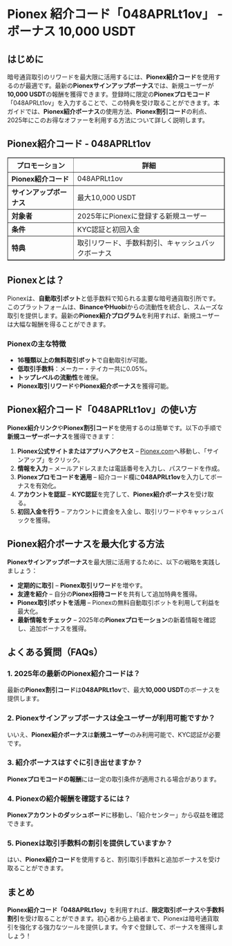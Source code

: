 <h1>Pionex 紹介コード「048APRLt1ov」 - ボーナス 10,000 USDT</h1>
<h2>はじめに</h2>
<p>暗号通貨取引のリワードを最大限に活用するには、<strong>Pionex紹介コード</strong>を使用するのが最適です。最新の<strong>Pionexサインアップボーナス</strong>では、新規ユーザーが<strong>10,000 USDT</strong>の報酬を獲得できます。登録時に限定の<strong>Pionexプロモコード</strong>「048APRLt1ov」を入力することで、この特典を受け取ることができます。本ガイドでは、<strong>Pionex紹介ボーナス</strong>の使用方法、<strong>Pionex割引コード</strong>の利点、2025年にこのお得なオファーを利用する方法について詳しく説明します。</p>

<h2>Pionex紹介コード - 048APRLt1ov</h2>
<table border="1">
    <tr>
        <th>プロモーション</th>
        <th>詳細</th>
    </tr>
    <tr>
        <td><strong>Pionex紹介コード</strong></td>
        <td>048APRLt1ov</td>
    </tr>
    <tr>
        <td><strong>サインアップボーナス</strong></td>
        <td>最大10,000 USDT</td>
    </tr>
    <tr>
        <td><strong>対象者</strong></td>
        <td>2025年にPionexに登録する新規ユーザー</td>
    </tr>
    <tr>
        <td><strong>条件</strong></td>
        <td>KYC認証と初回入金</td>
    </tr>
    <tr>
        <td><strong>特典</strong></td>
        <td>取引リワード、手数料割引、キャッシュバックボーナス</td>
    </tr>
</table>

<h2>Pionexとは？</h2>
<p>Pionexは、<strong>自動取引ボット</strong>と低手数料で知られる主要な暗号通貨取引所です。このプラットフォームは、<strong>BinanceやHuobi</strong>からの流動性を統合し、スムーズな取引を提供します。最新の<strong>Pionex紹介プログラム</strong>を利用すれば、新規ユーザーは大幅な報酬を得ることができます。</p>

<h3>Pionexの主な特徴</h3>
<ul>
    <li><strong>16種類以上の無料取引ボット</strong>で自動取引が可能。</li>
    <li><strong>低取引手数料</strong>：メーカー・テイカー共に0.05%。</li>
    <li><strong>トップレベルの流動性</strong>を確保。</li>
    <li><strong>Pionex取引リワード</strong>や<strong>Pionex紹介ボーナス</strong>を獲得可能。</li>
</ul>

<h2>Pionex紹介コード「048APRLt1ov」の使い方</h2>
<p><strong>Pionex紹介リンク</strong>や<strong>Pionex割引コード</strong>を使用するのは簡単です。以下の手順で<strong>新規ユーザーボーナス</strong>を獲得できます：</p>
<ol>
    <li><strong>Pionex公式サイトまたはアプリへアクセス</strong> – <a href="https://www.pionex.com/signUp?r=048APRLt1ov">Pionex.com</a>へ移動し、「サインアップ」をクリック。</li>
    <li><strong>情報を入力</strong> – メールアドレスまたは電話番号を入力し、パスワードを作成。</li>
    <li><strong>Pionexプロモコードを適用</strong> – 紹介コード欄に<strong>048APRLt1ov</strong>を入力してボーナスを有効化。</li>
    <li><strong>アカウントを認証</strong> – <strong>KYC認証</strong>を完了して、<strong>Pionex紹介ボーナス</strong>を受け取る。</li>
    <li><strong>初回入金を行う</strong> – アカウントに資金を入金し、取引リワードやキャッシュバックを獲得。</li>
</ol>

<h2>Pionex紹介ボーナスを最大化する方法</h2>
<p><strong>Pionexサインアップボーナス</strong>を最大限に活用するために、以下の戦略を実践しましょう：</p>
<ul>
    <li><strong>定期的に取引</strong> – <strong>Pionex取引リワード</strong>を増やす。</li>
    <li><strong>友達を紹介</strong> – 自分の<strong>Pionex招待コード</strong>を共有して追加特典を獲得。</li>
    <li><strong>Pionex取引ボットを活用</strong> – Pionexの無料自動取引ボットを利用して利益を最大化。</li>
    <li><strong>最新情報をチェック</strong> – 2025年の<strong>Pionexプロモーション</strong>の新着情報を確認し、追加ボーナスを獲得。</li>
</ul>

<h2>よくある質問（FAQs）</h2>
<h3>1. 2025年の最新のPionex紹介コードは？</h3>
<p>最新の<strong>Pionex割引コード</strong>は<strong>048APRLt1ov</strong>で、最大<strong>10,000 USDT</strong>のボーナスを提供します。</p>

<h3>2. Pionexサインアップボーナスは全ユーザーが利用可能ですか？</h3>
<p>いいえ、<strong>Pionex紹介ボーナス</strong>は<strong>新規ユーザー</strong>のみ利用可能で、KYC認証が必要です。</p>

<h3>3. 紹介ボーナスはすぐに引き出せますか？</h3>
<p><strong>Pionexプロモコードの報酬</strong>には一定の取引条件が適用される場合があります。</p>

<h3>4. Pionexの紹介報酬を確認するには？</h3>
<p><strong>Pionexアカウントのダッシュボード</strong>に移動し、「紹介センター」から収益を確認できます。</p>

<h3>5. Pionexは取引手数料の割引を提供していますか？</h3>
<p>はい、<strong>Pionex紹介コード</strong>を使用すると、割引取引手数料と追加ボーナスを受け取ることができます。</p>

<h2>まとめ</h2>
<p><strong>Pionex紹介コード「048APRLt1ov」</strong>を利用すれば、<strong>限定取引ボーナス</strong>や<strong>手数料割引</strong>を受け取ることができます。初心者から上級者まで、Pionexは暗号通貨取引を強化する強力なツールを提供します。今すぐ登録して、ボーナスを獲得しましょう！</p>
